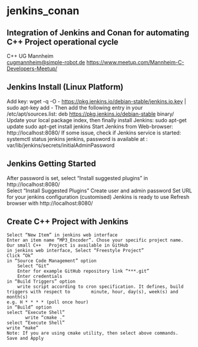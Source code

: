 # jenkins_conan
Integration of Jenkins and Conan for automating C++ Project operational cycle
-----------------------------------------------------------------------------
C++ UG Mannheim     
cugmannheim@simple-robot.de	
https://www.meetup.com/Mannheim-C-Developers-Meetup/

Jenkins Install (Linux Platform)
--------------------------------
Add key:
    wget -q -O - https://pkg.jenkins.io/debian-stable/jenkins.io.key | sudo apt-key add -
Then add the following entry in your /etc/apt/sources.list:
    deb https://pkg.jenkins.io/debian-stable binary/
Update your local package index, then finally install Jenkins:
    sudo apt-get update
    sudo apt-get install jenkins
Start Jenkins from Web-browser:
    http://localhost:8080/
If some issue, check if Jenkins service is started:
    systemctl status jenkins
jenkins, password is available at :
    var/lib/jenkins/secrets/initialAdminPassword

Jenkins Getting Started
-----------------------
After password is set, select “Install suggested plugins” in http://localhost:8080/		
Select “Install Suggested Plugins”
Create user and admin password
Set URL for your jenkins configuration (customised)
Jenkins is ready to use
Refresh browser with http://localhost:8080/		

Create C++ Project with Jenkins
-------------------------------
    Select “New Item” in jenkins web interface
    Enter an item name “MP3_Encoder”. Chose your specific project name. 
    Our small C++   Project is available in GitHub
    in jenkins web interface, Select “Freestyle Project”
    Click “Ok”
    in “Source Code Management” option
        Select “Git”
        Enter for example GitHub repository link “***.git”
        Enter credentials
    in “Build Triggers” option
        write script according to cron specification. It defines, build triggers with respect to     	minute, hour, day(s), week(s) and month(s)
	e.g. H * * * * (poll once hour)
    in “Build” option
	select “Execute Shell”
           write “cmake .”
	select “Execute Shell”
	write “make” 
    Note: If you are using cmake utility, then select above commands. 
    Save and Apply
    
    


